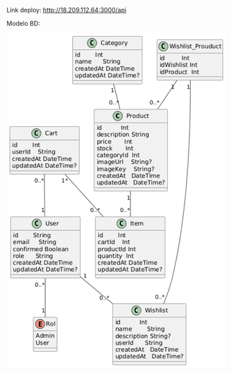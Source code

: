 Link deploy:
  http://18.209.112.64:3000/api

Modelo BD:

![Modelo relacional de mi base de datos](assets/ModeloBD.png)
